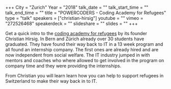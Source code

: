 +++
City = "Zurich"
Year = "2018"
talk_date = ""
talk_start_time = ""
talk_end_time = ""
title = "POWERCODERS - Coding Academy for Refugees"
type = "talk"
speakers = ["christian-hirsig"]
youtube = ""
vimeo = "272526468"
speakerdeck = ""
slideshare = ""
slides = ""
+++

Get a quick intro to the [coding academy for refugees](https://powercoders.org/) by its
founder Christian Hirsig. In Bern and Zürich already over 30 students have graduated. They
have found their way back to IT in a 13 week program and all found an internship company.
The first ones are already hired and are now independent from social welfare. The IT
industry jumped in with mentors and coaches who where allowed to get involved in the
program on company time and they were providing the internships.

From Christian you will learn learn how you can help to support refugees in Switzerland to
make their way back in to IT.
